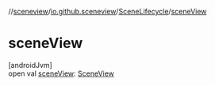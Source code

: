 //[sceneview](../../../index.md)/[io.github.sceneview](../index.md)/[SceneLifecycle](index.md)/[sceneView](scene-view.md)

# sceneView

[androidJvm]\
open val [sceneView](scene-view.md): [SceneView](../-scene-view/index.md)

